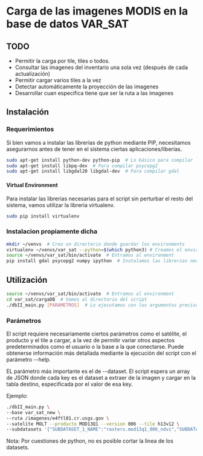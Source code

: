 # Carga de las imagenes MODIS en la base de datos VAR_SAT

## TODO

* Permitir la carga por tile, tiles o todos.
* Consultar las imagenes del inventario una sola vez (después de cada actualización)
* Permitir cargar varios tiles a la vez
* Detectar automáticamente la proyección de las imagenes
* Desarrollar cuan especifica tiene que ser la ruta a las imagenes

## Instalación

### Requerimientos

Si bien vamos a instalar las librerias de python mediante PIP, necesitamos asegurarnos antes de tener en el sistema ciertas aplicaciones/liberías.

```bash
sudo apt-get install python-dev python-pip  # Lo básico para compilar librerias de python 
sudo apt-get install libpq-dev  # Para compilar psycopg2
sudo apt-get install libgdal20 libgdal-dev  # Para compilar gdal
```

#### Virtual Environment

Para instalar las librerias necesarias para el script sin perturbar el resto del sistema, vamos utilizar la libreria virtualenv.

```bash
sudo pip install virtualenv
```

### Instalacion propiamente dicha

```bash
mkdir ~/venvs  # Creo un directorio donde guardar los environments
virtualenv ~/venvs/var_sat --python=$(which python3) # Creamos el environment virtual particular para esto
source ~/venvs/var_sat/bin/activate  # Entramos al environment
pip install gdal psycopg2 numpy ipython  # Instalamos las librerias necesarias 
```

## Utilización 

```bash
source ~/venvs/var_sat/bin/activate  # Entramos al environment
cd var_sat/cargaDB  # Vamos al directorio del script
./dbII_main.py [PARAMETROS]  # Lo ejecutamos con los argumentos precisos
```

### Parámetros

El script requiere necesariamente ciertos parámetros como el satélite, el producto y el tile a cargar, a la vez de permitir variar otros aspectos predeterminados como el usuario o la base a la que conectarse. Puede obtenerse información más detallada mediante la ejecución del script con el parámetro --help.

EL parámetro más importante es el de --dataset. El script espera un array de JSON donde cada key es el dataset a extraer de la imagen y cargar en la tabla destino, especificada por el valor de esa key.

Ejemplo:

```bash
./dbII_main.py \
--base var_sat_new \
--ruta /imagenes/e4ftl01.cr.usgs.gov \
--satelite MOLT --producto MOD13Q1 --version 006 --tile h13v12 \
--subdatasets '{"SUBDATASET_1_NAME":"rasters.mod13q1_006_ndvi","SUBDATASET_2_NAME":"rasters.mod13q1_006_evi", "SUBDATASET_3_NAME":"rasters.mod13q1_006_qa"}'
```
Nota: Por cuestiones de python, no es posible cortar la linea de los datasets.
